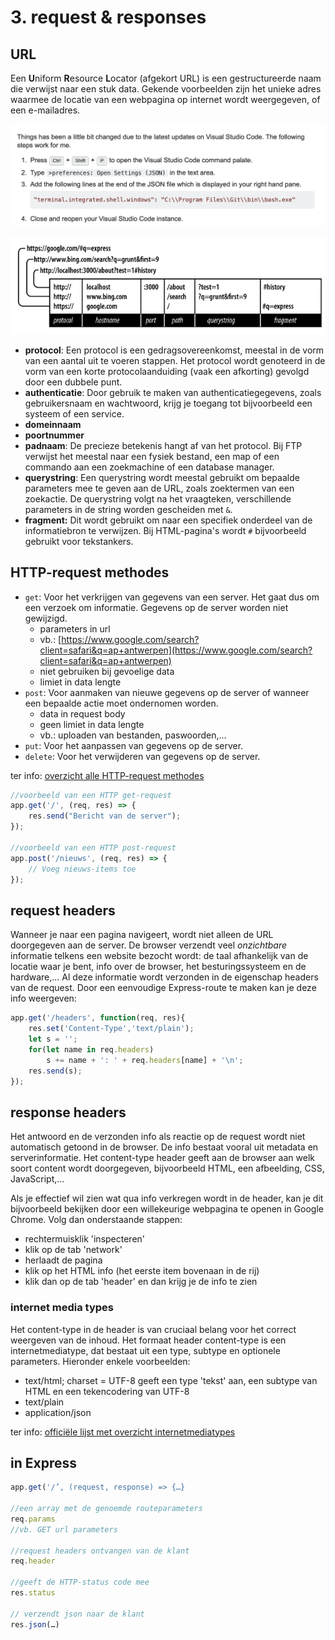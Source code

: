 # 3. request & responses

## URL

Een **U**niform **R**esource **L**ocator \(afgekort URL\) is een gestructureerde naam die verwijst naar een stuk data. Gekende voorbeelden zijn het unieke adres waarmee de locatie van een webpagina op internet wordt weergegeven, of een e-mailadres.

![](../.gitbook/assets/image.png)

![](../.gitbook/assets/image%20%283%29.png)

* **protocol**: Een protocol is een gedragsovereenkomst, meestal in de vorm van een aantal uit te voeren stappen. Het protocol wordt genoteerd in de vorm van een korte protocolaanduiding \(vaak een afkorting\) gevolgd door een dubbele punt.
* **authenticatie**: Door gebruik te maken van authenticatiegegevens, zoals gebruikersnaam en wachtwoord, krijg je toegang tot bijvoorbeeld een systeem of een service.
* **domeinnaam**
* **poortnummer**
* **padnaam**: De precieze betekenis hangt af van het protocol. Bij FTP verwijst het meestal naar een fysiek bestand, een map of een commando aan een zoekmachine of een database manager.
* **querystring**: Een querystring wordt meestal gebruikt om bepaalde parameters mee te geven aan de URL, zoals zoektermen van een zoekactie. De querystring volgt na het vraagteken, verschillende parameters in de string worden gescheiden met `&`.
* **fragment:** Dit wordt gebruikt om naar een specifiek onderdeel van de informatiebron te verwijzen. Bij HTML-pagina's wordt `#` bijvoorbeeld gebruikt voor tekstankers. 

## HTTP-request methodes

* `get`: Voor het verkrijgen van gegevens van een server. Het gaat dus om een verzoek om informatie. Gegevens op de server worden niet gewijzigd.
  * parameters in url 
  * vb.: [https://www.google.com/search?client=safari&q=ap+antwerpen](https://www.google.com/search?client=safari&q=ap+antwerpen) 
  * niet gebruiken bij gevoelige data 
  * limiet in data lengte
* `post`: Voor aanmaken van nieuwe gegevens op de server of wanneer een bepaalde actie moet ondernomen worden.
  * data in request body
  * geen limiet in data lengte
  * vb.: uploaden van bestanden, paswoorden,...
* `put`: Voor het aanpassen van gegevens op de server.
* `delete`: Voor het verwijderen van gegevens op de server.

ter info: [overzicht alle HTTP-request methodes](https://developer.mozilla.org/en-US/docs/Web/HTTP/Methods)

```javascript
//voorbeeld van een HTTP get-request
app.get('/', (req, res) => {
    res.send("Bericht van de server");
});

//voorbeeld van een HTTP post-request
app.post('/nieuws', (req, res) => {
    // Voeg nieuws-items toe
});
```

## request headers

Wanneer je naar een pagina navigeert, wordt niet alleen de URL doorgegeven aan de server. De browser verzendt veel _onzichtbare_ informatie telkens een website bezocht wordt: de taal afhankelijk van de locatie waar je bent, info over de browser, het besturingssysteem en de hardware,... Al deze informatie wordt verzonden in de eigenschap headers van de request. Door een eenvoudige Express-route te maken kan je deze info weergeven:

```javascript
app.get('/headers', function(req, res){    	
	res.set('Content-Type','text/plain');    
	let s = '';    
	for(let name in req.headers) 
		s += name + ': ' + req.headers[name] + '\n';
	res.send(s);    
});
```

## response headers

Het antwoord en de verzonden info als reactie op de request wordt niet automatisch getoond in de browser. De info bestaat vooral uit metadata en serverinformatie. Het content-type header geeft aan de browser aan welk soort content wordt doorgegeven, bijvoorbeeld HTML, een afbeelding, CSS, JavaScript,...

Als je effectief wil zien wat qua info verkregen wordt in de header, kan je dit bijvoorbeeld bekijken door een willekeurige webpagina te openen in Google Chrome. Volg dan onderstaande stappen:

* rechtermuisklik 'inspecteren'
* klik op de tab 'network'
* herlaadt de pagina
* klik op het HTML info \(het eerste item bovenaan in de rij\)
* klik dan op de tab 'header' en dan krijg je de info te zien

### internet media types

Het content-type in de header is van cruciaal belang voor het correct weergeven van de inhoud. Het formaat header content-type is een internetmediatype, dat bestaat uit een type, subtype en optionele parameters. Hieronder enkele voorbeelden: 

* text/html; charset = UTF-8 geeft een type 'tekst' aan, een subtype van HTML en een tekencodering van UTF-8
* text/plain
* application/json

ter info: [officiële lijst met overzicht internetmediatypes](https://www.iana.org/assignments/media-types/media-types.xhtml)

## in Express

```javascript
app.get('/’, (request, response) => {…}

//een array met de genoemde routeparameters
req.params
//vb. GET url parameters

//request headers ontvangen van de klant
req.header

//geeft de HTTP-status code mee
res.status

// verzendt json naar de klant
res.json(…)
```

